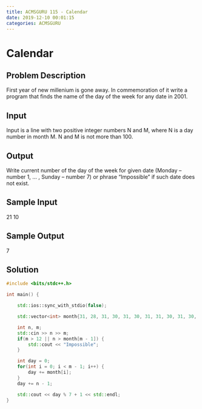 ```yaml
---
title: ACMSGURU 115 - Calendar
date: 2019-12-10 00:01:15
categories: ACMSGURU
---
```

# Calendar

<!--more-->

## Problem Description

First year of new millenium is gone away. In commemoration of it write a program that finds the name of the day of the week for any date in 2001.

## Input

Input is a line with two positive integer numbers N and M, where N is a day number in month M. N and M is not more than 100.

## Output

Write current number of the day of the week for given date (Monday – number 1, … , Sunday – number 7) or phrase “Impossible” if such date does not exist.

## Sample Input

21 10

## Sample Output

7

## Solution

```cpp
#include <bits/stdc++.h>

int main() {

    std::ios::sync_with_stdio(false);

    std::vector<int> month{31, 28, 31, 30, 31, 30, 31, 31, 30, 31, 30, 31};

    int n, m;
    std::cin >> n >> m;
    if(m > 12 || n > month[m - 1]) {
        std::cout << "Impossible";
    }

    int day = 0;
    for(int i = 0; i < m - 1; i++) {
        day += month[i];
    }
    day += n - 1;

    std::cout << day % 7 + 1 << std::endl;
}
```
